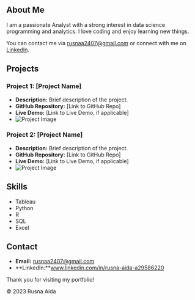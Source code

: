 ## About Me

I am a passionate Analyst with a strong interest in data science programming and analytics. I love coding and enjoy learning new things.

You can contact me via rusnaa2407@gmail.com or connect with me on [LinkedIn](www.linkedin.com/in/rusna-aida-a29586220).

## Projects

### Project 1: [Project Name]
- **Description:** Brief description of the project.
- **GitHub Repository:** [Link to GitHub Repo]
- **Live Demo:** [Link to Live Demo, if applicable]
- ![Project Image](project-1/image.png)

### Project 2: [Project Name]
- **Description:** Brief description of the project.
- **GitHub Repository:** [Link to GitHub Repo]
- **Live Demo:** [Link to Live Demo, if applicable]
- ![Project Image](project-2/image.png)

<!-- Add more projects as needed -->

## Skills

- Tableau
- Python
- R
- SQL
- Excel

## Contact

- **Email:** rusnaa2407@gmail.com
- **LinkedIn:**www.linkedin.com/in/rusna-aida-a29586220

Thank you for visiting my portfolio!

&copy; 2023 Rusna Aida
